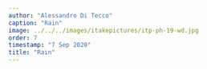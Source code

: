 ```yaml
---
author: "Alessandro Di Tecco"
caption: "Rain"
image: ../../../images/itakepictures/itp-ph-19-wd.jpg
order: 7
timestamp: "7 Sep 2020"
title: "Rain"
---
```

